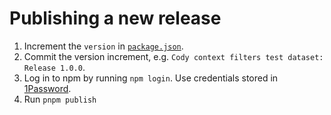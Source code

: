 # Publishing a new release

1. Increment the `version` in [`package.json`](package.json).
2. Commit the version increment, e.g. `Cody context filters test dataset: Release 1.0.0`.
3. Log in to npm by running `npm login`. Use credentials stored
   in [1Password](https://start.1password.com/open/i?a=HEDEDSLHPBFGRBTKAKJWE23XX4&v=dnrhbauihkhjs5ag6vszsme45a&i=oye4u4faaxmxxesugzqxojr4q4&h=team-sourcegraph.1password.com).
4. Run `pnpm publish`
